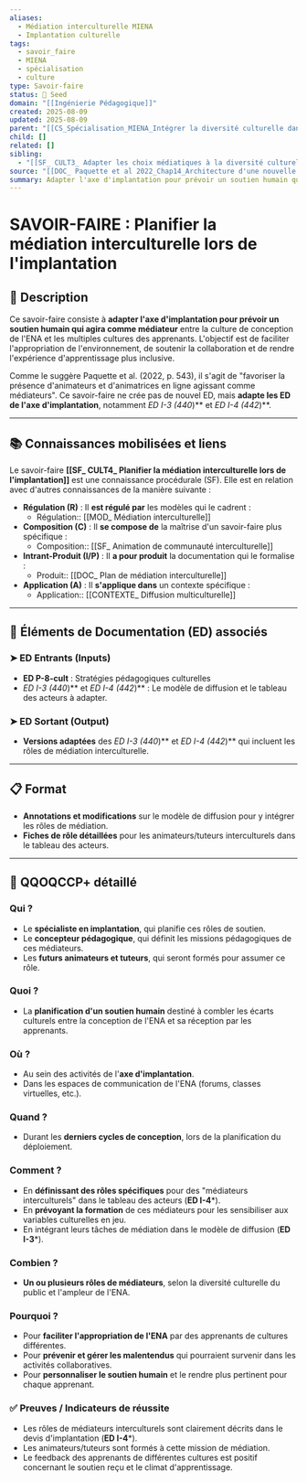 ```yaml
---
aliases:
  - Médiation interculturelle MIENA
  - Implantation culturelle
tags:
  - savoir_faire
  - MIENA
  - spécialisation
  - culture
type: Savoir-faire
status: 🌱 Seed
domain: "[[Ingénierie Pédagogique]]"
created: 2025-08-09
updated: 2025-08-09
parent: "[[CS_Spécialisation_MIENA_Intégrer la diversité culturelle dans un ENA]]"
child: []
related: []
sibling:
  - "[[SF_ CULT3_ Adapter les choix médiatiques à la diversité culturelle]]"
source: "[[DOC_ Paquette et al 2022_Chap14_Architecture d'une nouvelle méthode d'ingénierie des ENA_ MIENA]]"
summary: Adapter l'axe d'implantation pour prévoir un soutien humain qui agira comme médiateur entre la culture de conception de l'ENA et les multiples cultures des apprenants.
---
```


# SAVOIR-FAIRE : Planifier la médiation interculturelle lors de l'implantation

## 📌 Description
Ce savoir-faire consiste à **adapter l'axe d'implantation pour prévoir un soutien humain qui agira comme médiateur** entre la culture de conception de l'ENA et les multiples cultures des apprenants. L'objectif est de faciliter l'appropriation de l'environnement, de soutenir la collaboration et de rendre l'expérience d'apprentissage plus inclusive.

Comme le suggère Paquette et al. (2022, p. 543), il s'agit de "favoriser la présence d'animateurs et d'animatrices en ligne agissant comme médiateurs". Ce savoir-faire ne crée pas de nouvel ED, mais **adapte les ED de l'axe d'implantation**, notamment **ED I-3* (440*)** et **ED I-4* (442*)**.

---
## 📚 Connaissances mobilisées et liens
Le savoir-faire **[[SF_ CULT4_ Planifier la médiation interculturelle lors de l'implantation]]** est une connaissance procédurale (SF). Elle est en relation avec d'autres connaissances de la manière suivante :

- **Régulation (R)** : Il **est régulé par** les modèles qui le cadrent :
    - Régulation:: [[MOD_ Médiation interculturelle]]
- **Composition (C)** : Il **se compose de** la maîtrise d'un savoir-faire plus spécifique :
    - Composition:: [[SF_ Animation de communauté interculturelle]]
- **Intrant-Produit (I/P)** : Il **a pour produit** la documentation qui le formalise :
    - Produit:: [[DOC_ Plan de médiation interculturelle]]
- **Application (A)** : Il **s'applique dans** un contexte spécifique :
    - Application:: [[CONTEXTE_ Diffusion multiculturelle]]

---
## 🔄 Éléments de Documentation (ED) associés

### ➤ ED Entrants (Inputs)
* **ED P-8-cult** : Stratégies pédagogiques culturelles
* **ED I-3* (440*)** et **ED I-4* (442*)** : Le modèle de diffusion et le tableau des acteurs à adapter.

### ➤ ED Sortant (Output)
* **Versions adaptées** des **ED I-3* (440*)** et **ED I-4* (442*)** qui incluent les rôles de médiation interculturelle.

---
## 📋 Format
- **Annotations et modifications** sur le modèle de diffusion pour y intégrer les rôles de médiation.
- **Fiches de rôle détaillées** pour les animateurs/tuteurs interculturels dans le tableau des acteurs.

---

## 🔎 QQOQCCP+ détaillé

### Qui ?
- Le **spécialiste en implantation**, qui planifie ces rôles de soutien.
- Le **concepteur pédagogique**, qui définit les missions pédagogiques de ces médiateurs.
- Les **futurs animateurs et tuteurs**, qui seront formés pour assumer ce rôle.

### Quoi ?
- La **planification d'un soutien humain** destiné à combler les écarts culturels entre la conception de l'ENA et sa réception par les apprenants.

### Où ?
- Au sein des activités de l'**axe d'implantation**.
- Dans les espaces de communication de l'ENA (forums, classes virtuelles, etc.).

### Quand ?
- Durant les **derniers cycles de conception**, lors de la planification du déploiement.

### Comment ?
- En **définissant des rôles spécifiques** pour des "médiateurs interculturels" dans le tableau des acteurs (**ED I-4***).
- En **prévoyant la formation** de ces médiateurs pour les sensibiliser aux variables culturelles en jeu.
- En intégrant leurs tâches de médiation dans le modèle de diffusion (**ED I-3***).

### Combien ?
- **Un ou plusieurs rôles de médiateurs**, selon la diversité culturelle du public et l'ampleur de l'ENA.

### Pourquoi ?
- Pour **faciliter l'appropriation de l'ENA** par des apprenants de cultures différentes.
- Pour **prévenir et gérer les malentendus** qui pourraient survenir dans les activités collaboratives.
- Pour **personnaliser le soutien humain** et le rendre plus pertinent pour chaque apprenant.

### ✅ Preuves / Indicateurs de réussite
- Les rôles de médiateurs interculturels sont clairement décrits dans le devis d'implantation (**ED I-4***).
- Les animateurs/tuteurs sont formés à cette mission de médiation.
- Le feedback des apprenants de différentes cultures est positif concernant le soutien reçu et le climat d'apprentissage.